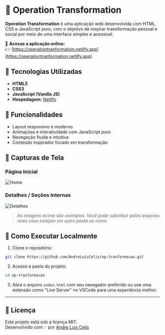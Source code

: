 
# 🌟 Operation Transformation

**Operation Transformation** é uma aplicação web desenvolvida com HTML, CSS e JavaScript puro, com o objetivo de inspirar transformação pessoal e social por meio de uma interface simples e acessível.

🔗 **Acesse a aplicação online:**  
👉 [https://operationtranformation.netlify.app](https://operationtranformation.netlify.app)

## 🧪 Tecnologias Utilizadas

- **HTML5**
- **CSS3**
- **JavaScript (Vanilla JS)**
- **Hospedagem:** [Netlify](https://www.netlify.com)

## 🎯 Funcionalidades

- Layout responsivo e moderno
- Animações e interatividade com JavaScript puro
- Navegação fluida e intuitiva
- Conteúdo inspirador focado em transformação

## 📸 Capturas de Tela

### Página Inicial
![Home](https://operationtranformation.netlify.app/images/screenshot-home.png)

### Detalhes / Seções Internas
![Detalhes](https://operationtranformation.netlify.app/images/screenshot-section.png)

> *As imagens acima são exemplos. Você pode substituir pelos arquivos reais caso estejam em outra pasta ou nome.*

## 🚀 Como Executar Localmente

1. Clone o repositório:

```bash
git clone https://github.com/AndreLuisCelis/op-trasformacao.git
```

2. Acesse a pasta do projeto:

```bash
cd op-trasformacao
```

3. Abra o arquivo `index.html` com seu navegador preferido ou use uma extensão como "Live Server" no VSCode para uma experiência melhor.

---

## 📝 Licença

Este projeto está sob a licença MIT.  
Desenvolvido com 💡 por [Andre Luis Celis](https://github.com/AndreLuisCelis)
